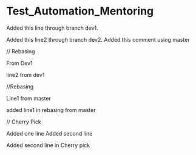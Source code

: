 # Test_Automation_Mentoring


Added this line through branch dev1.

Added this line2 through branch dev2.
Added this comment using master


// Rebasing 

From Dev1

line2 from dev1

//Rebasing

Line1 from master

added line1 in rebasing from master


// Cherry Pick

Added one line 
Added second line

Added second line in Cherry pick
